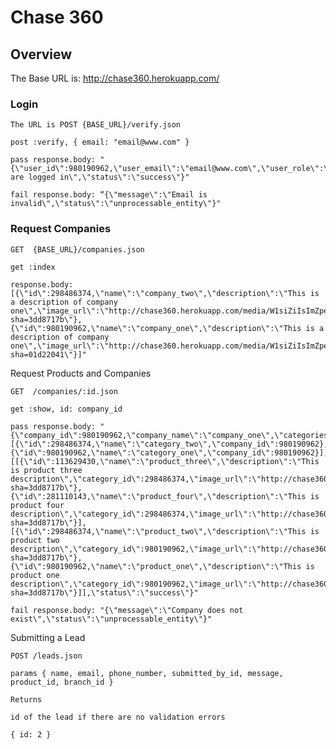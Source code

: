 # Chase 360


## Overview

The Base URL is: http://chase360.herokuapp.com/

### Login
    
    The URL is POST {BASE_URL}/verify.json
    
    post :verify, { email: "email@www.com" }

    pass response.body: "{\"user_id\":980190962,\"user_email\":\"email@www.com\",\"user_role\":\"manager\",\"message\":\"You are logged in\",\"status\":\"success\"}"

    fail response.body: “{\"message\":\"Email is invalid\",\"status\":\"unprocessable_entity\"}"
    
### Request Companies
    
    GET  {BASE_URL}/companies.json
    
    get :index
    
    response.body: [{\"id\":298486374,\"name\":\"company_two\",\"description\":\"This is a description of company one\",\"image_url\":\"http://chase360.herokuapp.com/media/W1siZiIsImZpeHR1cmVfZmlsZV91cGxvYWQoXCIje1JhaWxzLnJvb3R9L3Rlc3QvYXNzZXRzL2ltYWdlcy9JTUcyLmpwZ1wiLCBcImltYWdlL3BuZ1wiKSJdXQ?sha=3dd8717b\"},{\"id\":980190962,\"name\":\"company_one\",\"description\":\"This is a description of company one\",\"image_url\":\"http://chase360.herokuapp.com/media/W1siZiIsImZpeHR1cmVfZmlsZV91cGxvYWQoXCIje1JhaWxzLnJvb3R9L3Rlc3QvYXNzZXRzL2ltYWdlcy9JTUcxLmpwZ1wiLCBcImltYWdlL3BuZ1wiKSJdXQ?sha=01d22041\"}]"
    
Request Products and Companies
    
    GET  /companies/:id.json
    
    get :show, id: company_id
    
    pass response.body: "{\"company_id\":980190962,\"company_name\":\"company_one\",\"categories\":[{\"id\":298486374,\"name\":\"category_two\",\"company_id\":980190962},{\"id\":980190962,\"name\":\"category_one\",\"company_id\":980190962}],\"products\":[[{\"id\":113629430,\"name\":\"product_three\",\"description\":\"This is product three description\",\"category_id\":298486374,\"image_url\":\"http://chase360.herokuapp.com/media/W1siZiIsImZpeHR1cmVfZmlsZV91cGxvYWQoXCIje1JhaWxzLnJvb3R9L3Rlc3QvYXNzZXRzL2ltYWdlcy9JTUcyLmpwZ1wiLCBcImltYWdlL3BuZ1wiKSJdXQ?sha=3dd8717b\"},{\"id\":281110143,\"name\":\"product_four\",\"description\":\"This is product four description\",\"category_id\":298486374,\"image_url\":\"http://chase360.herokuapp.com/media/W1siZiIsImZpeHR1cmVfZmlsZV91cGxvYWQoXCIje1JhaWxzLnJvb3R9L3Rlc3QvYXNzZXRzL2ltYWdlcy9JTUcyLmpwZ1wiLCBcImltYWdlL3BuZ1wiKSJdXQ?sha=3dd8717b\"}],[{\"id\":298486374,\"name\":\"product_two\",\"description\":\"This is product two description\",\"category_id\":980190962,\"image_url\":\"http://chase360.herokuapp.com/media/W1siZiIsImZpeHR1cmVfZmlsZV91cGxvYWQoXCIje1JhaWxzLnJvb3R9L3Rlc3QvYXNzZXRzL2ltYWdlcy9JTUcyLmpwZ1wiLCBcImltYWdlL3BuZ1wiKSJdXQ?sha=3dd8717b\"},{\"id\":980190962,\"name\":\"product_one\",\"description\":\"This is product one description\",\"category_id\":980190962,\"image_url\":\"http://chase360.herokuapp.com/media/W1siZiIsImZpeHR1cmVfZmlsZV91cGxvYWQoXCIje1JhaWxzLnJvb3R9L3Rlc3QvYXNzZXRzL2ltYWdlcy9JTUcyLmpwZ1wiLCBcImltYWdlL3BuZ1wiKSJdXQ?sha=3dd8717b\"}]],\"status\":\"success\"}"

    fail response.body: "{\"message\":\"Company does not exist\",\"status\":\"unprocessable_entity\"}"

Submitting a Lead
    
    POST /leads.json

    params { name, email, phone_number, submitted_by_id, message, product_id, branch_id }

    Returns

    id of the lead if there are no validation errors

    { id: 2 }
